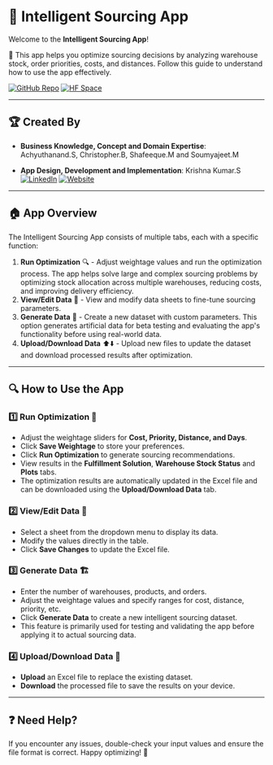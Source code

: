 # 📌 Intelligent Sourcing App

Welcome to the **Intelligent Sourcing App**! 

🚀 This app helps you optimize sourcing decisions by analyzing warehouse stock, order priorities, costs, and distances.
Follow this guide to understand how to use the app effectively.


[![GitHub Repo](https://img.shields.io/badge/GitHub-Intelligent_Sourcing-blue?logo=github)](https://github.com/kk20krishna/Intelligent-Sourcing)
[![HF Space](https://img.shields.io/badge/HuggingFace-Intelligent_Sourcing_App-orange?logo=huggingface)](https://huggingface.co/spaces/kk20krishna/Intelligent-Sourcing)  
 

---
## 🏆 Created By
- **Business Knowledge, Concept and Domain Expertise**: Achyuthanand.S, Christopher.B, Shafeeque.M and Soumyajeet.M


- **App Design, Development and Implementation**: Krishna Kumar.S
[![LinkedIn](https://img.shields.io/badge/LinkedIn-Connect-blue?logo=linkedin)](https://www.linkedin.com/in/krishna-kumar-sankaran-kutty/)
[![Website](https://img.shields.io/badge/Website-Krishna_Kumar_S-green?logo=netlify)](https://krishnakumars.netlify.app/)  

---

## 🏠 App Overview
The Intelligent Sourcing App consists of multiple tabs, each with a specific function:

  1. **Run Optimization** 🔍 - Adjust weightage values and run the optimization process. The app helps solve large and complex sourcing problems by optimizing stock allocation across multiple warehouses, reducing costs, and improving delivery efficiency.
  2. **View/Edit Data** 📑 - View and modify data sheets to fine-tune sourcing parameters.
  3. **Generate Data** 🎲 - Create a new dataset with custom parameters. This option generates artificial data for beta testing and evaluating the app's functionality before using real-world data.
  4. **Upload/Download Data** ⬆️⬇️ - Upload new files to update the dataset and download processed results after optimization.

---

## 🔍 How to Use the App

### 1️⃣ Run Optimization 🚀
- Adjust the weightage sliders for **Cost, Priority, Distance, and Days**.
- Click **Save Weightage** to store your preferences.
- Click **Run Optimization** to generate sourcing recommendations.
- View results in the **Fulfillment Solution**,  **Warehouse Stock Status** and **Plots** tabs.
- The optimization results are automatically updated in the Excel file and can be downloaded using the **Upload/Download Data** tab.

### 2️⃣ View/Edit Data 📝
- Select a sheet from the dropdown menu to display its data.
- Modify the values directly in the table.
- Click **Save Changes** to update the Excel file.

### 3️⃣ Generate Data 🏗️
- Enter the number of warehouses, products, and orders.
- Adjust the weightage values and specify ranges for cost, distance, priority, etc.
- Click **Generate Data** to create a new intelligent sourcing dataset.
- This feature is primarily used for testing and validating the app before applying it to actual sourcing data.

### 4️⃣ Upload/Download Data 📂
- **Upload** an Excel file to replace the existing dataset.
- **Download** the processed file to save the results on your device.

---

## ❓ Need Help?
If you encounter any issues, double-check your input values and ensure the file format is correct. Happy optimizing! 🎯
